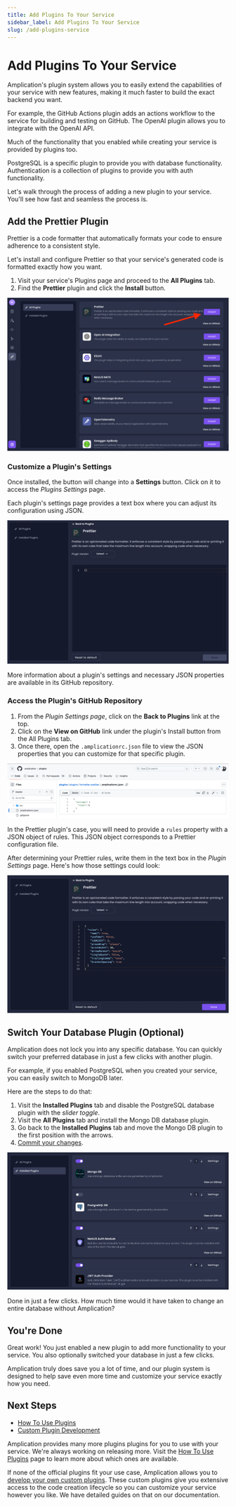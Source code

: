 ```yaml
---
title: Add Plugins To Your Service
sidebar_label: Add Plugins To Your Service
slug: /add-plugins-service
---
```


# Add Plugins To Your Service

Amplication's plugin system allows you to easily extend the capabilities of your service with new features, making it much faster to build the exact backend you want.

For example, the GitHub Actions plugin adds an actions workflow to the service for building and testing on GitHub. The OpenAI plugin allows you to integrate with the OpenAI API. 

Much of the functionality that you enabled while creating your service is provided by plugins too.

PostgreSQL is a specific plugin to provide you with database functionality.
Authentication is a collection of plugins to provide you with auth functionality.

Let's walk through the process of adding a new plugin to your service.
You'll see how fast and seamless the process is.

## Add the Prettier Plugin

Prettier is a code formatter that automatically formats your code to ensure adherence to a consistent style.

Let's install and configure Prettier so that your service's generated code is formatted exactly how you want.

1. Visit your service's Plugins page and proceed to the **All Plugins** tab.
2. Find the **Prettier** plugin and click the **Install** button.

![Install A Plugin](./assets/install-a-plugin.png)

### Customize a Plugin's Settings

Once installed, the button will change into a **Settings** button.
Click on it to access the _Plugins Settings_ page.

Each plugin's settings page provides a text box where you can adjust its configuration using JSON.

![Plugin Settings JSON input field](./assets/plugin-settings.png)

More information about a plugin's settings and necessary JSON properties are available in its GitHub repository.

### Access the Plugin's GitHub Repository

1. From the _Plugin Settings page_, click on the **Back to Plugins** link at the top.
2. Click on the **View on GitHub** link under the plugin's Install button from the All Plugins tab.
3. Once there, open the `.amplicationrc.json` file to view the JSON properties that you can customize for that specific plugin.

![Prettier GitHub amplicationrc.json settings](./assets/amplicationrc-json-plugin-settings.png)

In the Prettier plugin's case, you will need to provide a `rules` property with a JSON object of rules.
This JSON object corresponds to a Prettier configuration file.

After determining your Prettier rules, write them in the text box in the _Plugin Settings_ page.
Here's how those settings could look:

![Prettier Plugin Settings filled in](./assets/prettier-plugin-settings-filled-in.png)

## Switch Your Database Plugin (Optional)

Amplication does not lock you into any specific database.
You can quickly switch your preferred database in just a few clicks with another plugin.

For example, if you enabled PostgreSQL when you created your service, you can easily switch to MongoDB later.

Here are the steps to do that:

1. Visit the **Installed Plugins** tab and disable the PostgreSQL database plugin with the _slider toggle_.
2. Visit the **All Plugins** tab and install the Mongo DB database plugin.
3. Go back to the **Installed Plugins** tab and move the Mongo DB plugin to the first position with the arrows.
4. [Commit your changes](/how-to/commit-changes/).

![Installing a new database plugin](./assets/new-database-plugin.png)

Done in just a few clicks.
How much time would it have taken to change an entire database without Amplication?

## You're Done

Great work!
You just enabled a new plugin to add more functionality to your service.
You also optionally switched your database in just a few clicks.

Amplication truly does save you a lot of time, and our plugin system is designed to help save even more time and customize your service exactly how you need.

## Next Steps

- [How To Use Plugins](/getting-started/plugins)
- [Custom Plugin Development](/plugins/how-to-create-plugin/)

Amplication provides many more plugins plugins for you to use with your service.
We're always working on releasing more.
Visit the [How To Use Plugins](/getting-started/plugins/) page to learn more about which ones are available.

If none of the official plugins fit your use case, Amplication allows you to [develop your own custom plugins](/plugins/how-to-create-plugin/).
These custom plugins give you extensive access to the code creation lifecycle so you can customize your service however you like.
We have detailed guides on that on our documentation.
